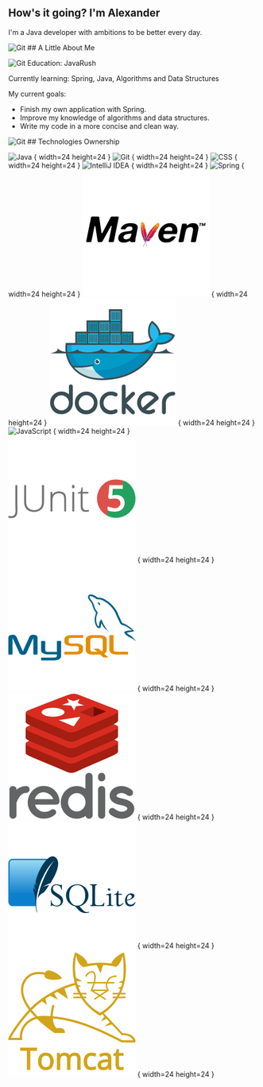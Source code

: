 ## How's it going? I'm Alexander

I'm a Java developer with ambitions to be better every day.

![Git](https://github.com/user-attachments/assets/33a3ce11-ba23-4396-b125-f8c334848015  "Git")  ## A Little About Me

![Git](https://github.com/user-attachments/assets/59903f05-1d73-48e7-b78e-c3b251c77337  "Git") Education: JavaRush

Currently learning: Spring, Java, Algorithms and Data Structures

My current goals:
- Finish my own application with Spring.
- Improve my knowledge of algorithms and data structures.
- Write my code in a more concise and clean way.

 ![Git](https://github.com/user-attachments/assets/23bf2d90-701c-4fe5-beab-dfac608cafc1  "Git") ## Technologies Ownership

![Java](https://github.com/user-attachments/assets/22f9bd50-dda2-4ee1-8ed2-d66bbc31bc99  "Java") { width=24 height=24 }
![Git](https://github.com/user-attachments/assets/a71476f4-ebab-401f-a55e-c3ccdbecb5f9  "Git") { width=24 height=24 }
![CSS](https://github.com/user-attachments/assets/dcc7c708-f51b-4142-8eda-1c864e3baa32  "CSS") { width=24 height=24 }
![IntelliJ IDEA](https://github.com/user-attachments/assets/fb884171-cd71-4a41-aa29-a012bc409fbd  "IntelliJ IDEA") { width=24 height=24 }
![Spring](https://github.com/user-attachments/assets/c70c96d8-d1ce-44e4-9f94-674b5f391375  "Spring") { width=24 height=24 }
![Maven](https://raw.githubusercontent.com/devicons/devicon/refs/heads/master/icons/maven/maven-original-wordmark.svg  "Maven") { width=24 height=24 }
![Docker](https://raw.githubusercontent.com/devicons/devicon/refs/heads/master/icons/docker/docker-original-wordmark.svg  "Docker") { width=24 height=24 }
![JavaScript](https://raw.githubusercontent.com/devicons/devicon/refs/heads/master/icons/javascript/javascript-original-wordmark.svg  "JavaScript") { width=24 height=24 }
![JUnit](https://raw.githubusercontent.com/devicons/devicon/refs/heads/master/icons/junit/junit-original-wordmark.svg  "JUnit") { width=24 height=24 }
![MySQL](https://raw.githubusercontent.com/devicons/devicon/refs/heads/master/icons/mysql/mysql-original-wordmark.svg  "MySQL") { width=24 height=24 }
![Redis](https://raw.githubusercontent.com/devicons/devicon/refs/heads/master/icons/redis/redis-original-wordmark.svg  "Redis") { width=24 height=24 }
![SQLite](https://raw.githubusercontent.com/devicons/devicon/refs/heads/master/icons/sqlite/sqlite-original-wordmark.svg  "SQLite") { width=24 height=24 }
![Tomcat](https://raw.githubusercontent.com/devicons/devicon/refs/heads/master/icons/tomcat/tomcat-line-wordmark.svg  "Tomcat") { width=24 height=24 }

